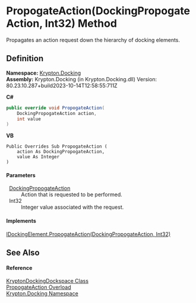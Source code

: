 # PropogateAction(DockingPropogateAction, Int32) Method


Propagates an action request down the hierarchy of docking elements.



## Definition
**Namespace:** <a href="98399376-cf41-9454-4b4d-4fab2ca20bc7.md">Krypton.Docking</a>  
**Assembly:** Krypton.Docking (in Krypton.Docking.dll) Version: 80.23.10.287+build2023-10-14T12:58:55:711Z

**C#**
``` C#
public override void PropogateAction(
	DockingPropogateAction action,
	int value
)
```
**VB**
``` VB
Public Overrides Sub PropogateAction ( 
	action As DockingPropogateAction,
	value As Integer
)
```



#### Parameters
<dl><dt>  <a href="7f54ea85-3f61-4ec0-2801-456b9b81d82e.md">DockingPropogateAction</a></dt><dd>Action that is requested to be performed.</dd><dt>  Int32</dt><dd>Integer value associated with the request.</dd></dl>

#### Implements
<a href="1a946b4d-0c17-f6a6-b09f-930bab061e2c.md">IDockingElement.PropogateAction(DockingPropogateAction, Int32)</a>  


## See Also


#### Reference
<a href="a16209d6-1fd7-84cf-e1f0-e08aca0d626c.md">KryptonDockingDockspace Class</a>  
<a href="5aff0a1a-8d4f-3065-a754-b9931253699a.md">PropogateAction Overload</a>  
<a href="98399376-cf41-9454-4b4d-4fab2ca20bc7.md">Krypton.Docking Namespace</a>  
